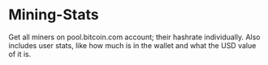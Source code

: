 # Mining-Stats
Get all miners on pool.bitcoin.com account; their hashrate individually. Also includes user stats, like how much is in the wallet and what the USD value of it is.
